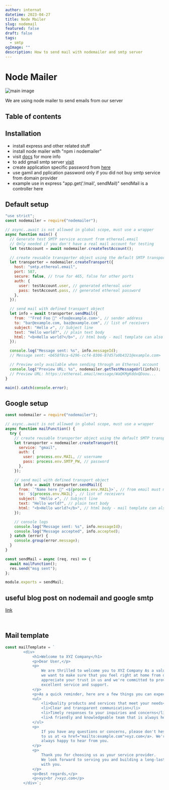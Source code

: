 ```yaml
---
author: internat
datetime: 2023-04-27
title: Node Mailer
slug: nodemail
featured: false
draft: false
tags:
  - smtp
ogImage: ""
description: How to send mail with nodemailer and smtp server
---
```


# Node Mailer
![main image](https://miro.medium.com/v2/resize:fit:1400/1*kUUCkHwi-xcy2FwyG3vxKw.jpeg)

We are using node mailer to send emails from our server

## Table of contents

## Installation

- install express and other related stuff
- install node mailer with "npm i nodemailer"
- visit [docs](https://nodemailer.com/about/) for more info
- to add gmail smtp server [visit](https://nodemailer.com/usage/using-gmail/)
- create application specific password from [here](https://security.google.com/settings/security/apppasswords)
- use gamil and pplication password only if you did not buy smtp service from domain provider
- example use in express "app.get('/mail', sendMail)" sendMail is a controller here

## Default setup

```js
"use strict";
const nodemailer = require("nodemailer");

// async..await is not allowed in global scope, must use a wrapper
async function main() {
  // Generate test SMTP service account from ethereal.email
  // Only needed if you don't have a real mail account for testing
  let testAccount = await nodemailer.createTestAccount();

  // create reusable transporter object using the default SMTP transport
  let transporter = nodemailer.createTransport({
    host: "smtp.ethereal.email",
    port: 587,
    secure: false, // true for 465, false for other ports
    auth: {
      user: testAccount.user, // generated ethereal user
      pass: testAccount.pass, // generated ethereal password
    },
  });

  // send mail with defined transport object
  let info = await transporter.sendMail({
    from: '"Fred Foo 👻" <foo@example.com>', // sender address
    to: "bar@example.com, baz@example.com", // list of receivers
    subject: "Hello ✔", // Subject line
    text: "Hello world?", // plain text body
    html: "<b>Hello world?</b>", // html body - mail template can also be used here
  });

  console.log("Message sent: %s", info.messageId);
  // Message sent: <b658f8ca-6296-ccf4-8306-87d57a0b4321@example.com>

  // Preview only available when sending through an Ethereal account
  console.log("Preview URL: %s", nodemailer.getTestMessageUrl(info));
  // Preview URL: https://ethereal.email/message/WaQKMgKddxQDoou...
}

main().catch(console.error);
```

## Google setup

```js
const nodemailer = require("nodemailer");

// async..await is not allowed in global scope, must use a wrapper
async function mailFunction() {
  try {
    // create reusable transporter object using the default SMTP transport
    let transporter = nodemailer.createTransport({
      service: "gmail",
      auth: {
        user: process.env.MAIL, // username
        pass: process.env.SMTP_PW, // password
      },
    });

    // send mail with defined transport object
    let info = await transporter.sendMail({
      from: `"Name here 👻" <${process.env.MAIL}>`, // from email must match mail from google smtp
      to: `${process.env.MAIL}`, // list of receivers
      subject: "Hello ✔", // Subject line
      text: "Hello world?", // plain text body
      html: "<b>Hello world?</b>", // html body - mail template can also be used here
    });

    // console logs
    console.log("Message sent: %s", info.messageId);
    console.log("Message accepted", info.accepted);
  } catch (error) {
    console.group(error.message);
  }
}

const sendMail = async (req, res) => {
  await mailFunction();
  res.send("msg sent");
};

module.exports = sendMail;
```

## useful blog post on nodemail and google smtp

[link](https://miracleio.me/snippets/use-gmail-with-nodemailer/)

<br>

## Mail template

```js
const mailTemplate = `
        <div>
            <h1>Welcome to XYZ Company</h1>
            <p>Dear User,</p>
            <p>
                We are thrilled to welcome you to XYZ Company As a valued customer,
                we want to make sure that you feel right at home from day one. We
                appreciate your trust in us and we're committed to providing you with
                excellent service and support.
            </p>
            <p>As a quick reminder, here are a few things you can expect from us:</p>
            <ul>
                <li>Quality products and services that meet your needs</li>
                <li>Clear and transparent communication</li>
                <li>Timely responses to your inquiries and concerns</li>
                <li>A friendly and knowledgeable team that is always here to help</li>
            </ul>
            <p>
                If you have any questions or concerns, please don't hesitate to reach out
                to us at <a href="mailto:example.com">xyz.com</a>. We're
                always happy to hear from you.
            </p>
            <p>
                Thank you for choosing us as your service provider.
                We look forward to serving you and building a long-lasting relationship
                with you.
            </p>
            <p>Best regards,</p>
            <p>xyz<br />xyz.com</p>
        </div>`;
```
